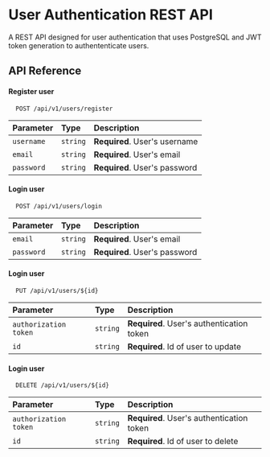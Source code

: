 
# User Authentication REST API

A REST API designed for user authentication that uses PostgreSQL and JWT token generation to authententicate users.




## API Reference

#### Register user

```http
  POST /api/v1/users/register
```

| Parameter | Type     | Description                |
| :-------- | :------- | :------------------------- |
| `username` | `string` | **Required**. User's username |
| `email` | `string` | **Required**. User's email |
| `password` | `string` | **Required**. User's password |

#### Login user

```http
  POST /api/v1/users/login
```

| Parameter | Type     | Description                |
| :-------- | :------- | :------------------------- |
| `email` | `string` | **Required**. User's email |
| `password` | `string` | **Required**. User's password |

#### Login user

```http
  PUT /api/v1/users/${id}
```

| Parameter | Type     | Description                       |
| :-------- | :------- | :-------------------------------- |
| `authorization token` | `string` | **Required**. User's authentication token |
| `id`      | `string` | **Required**. Id of user to update |

#### Login user

```http
  DELETE /api/v1/users/${id}
```

| Parameter | Type     | Description                       |
| :-------- | :------- | :-------------------------------- |
| `authorization token` | `string` | **Required**. User's authentication token |
| `id`      | `string` | **Required**. Id of user to delete |




